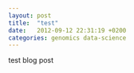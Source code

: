 ```yaml
---
layout: post
title:  "test"
date:   2012-09-12 22:31:19 +0200
categories: genomics data-science
---
```


test blog post
